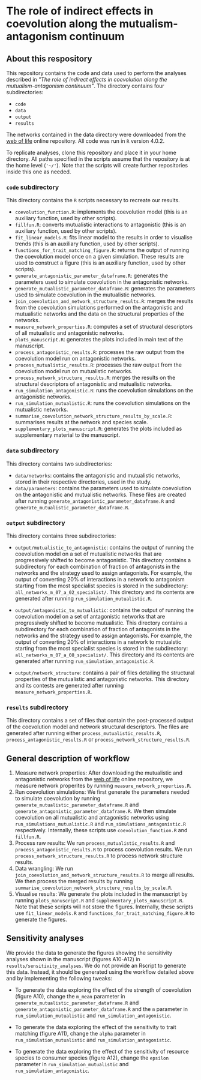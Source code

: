 # The role of indirect effects in coevolution along the mutualism-antagonism continuum

## About this respository

This repository contains the code and data used to perform the analyses described in *"The role of indirect effects in coevolution along the mutualism-antagonism continuum"*. The directory contains four subdirectories:

-   `code`
-   `data`
-   `output`
-   `results`

The networks contained in the data directory were downloaded from the [web of life](http://www.web-of-life.es/) online repository. All code was run in `R` version 4.0.2.

To replicate analyses, clone this repository and place it in your home directory. All paths specified in the scripts assume that the repository is at the home level (`'~/'`). Note that the scripts will create further repositories inside this one as needed.

### `code` subdirectory

This directory contains the `R` scripts necessary to recreate our results.

-   `coevolution_function.R`: implements the coevolution model (this is an auxiliary function, used by other scripts).
-   `fillfun.R`: converts mutualistic interactions to antagonistic (this is an auxiliary function, used by other scripts).
-   `fit_linear_models.R`: fits linear model to the results in order to visualise trends (this is an auxiliary function, used by other scripts).
-   `functions_for_trait_matching_figure.R`: returns the output of running the coevolution model once on a given simulation. These results are used to construct a figure (this is an auxiliary function, used by other scripts).
-   `generate_antagonistic_parameter_dataframe.R`: generates the parameters used to simulate coevolution in the antagonistic networks.
-   `generate_mutualistic_parameter_dataframe.R`: generates the parameters used to simulate coevolution in the mutualistic networks.
-   `join_coevolution_and_network_structure_results.R`: merges the results from the coevolution simulations performed on the antagonistic and mutualistic networks and the data on the structural properties of the networks.
-   `measure_network_properties.R`: computes a set of structural descriptors of all mutualistic and antagonistic networks.
-   `plots_manuscript.R`: generates the plots included in main text of the manuscript.
-   `process_antagonistic_results.R`: processes the raw output from the coevolution model run on antagonistic networks.
-   `process_mutualistic_results.R`: processes the raw output from the coevolution model run on mutualistic networks.
-   `process_network_structure_results.R`: merges the results on the structural descriptors of antagonistic and mutualistic networks.
-   `run_simulation_antagonistic.R`: runs the coevolution simulations on the antagonistic networks.
-   `run_simulation_mutualistic.R`: runs the coevolution simulations on the mutualistic networks.
-   `summarise_coevolution_network_structure_results_by_scale.R`: summarises results at the network and species scale.
-   `supplementary_plots_manuscript.R`: generates the plots included as supplementary material to the manuscript.

### `data` subdirectory

This directory contains two subdirectories:

-   `data/networks`: contains the antagonistic and mutualistic networks, stored in their respective directories, used in the study.
-   `data/parameters`: contains the parameters used to simulate coevolution on the antagonistic and mutualistic networks. These files are created after running `generate_antagonistic_parameter_dataframe.R` and `generate_mutualistic_parameter_dataframe.R`.

### `output` subdirectory

This directory contains three subdirectories:

-   `output/mutualistic_to_antagonistic`: contains the output of running the coevolution model on a set of mutualistic networks that are progressively shifted to become antagonistic. This directory contains a subdirectory for each combination of fraction of antagonists in the networks and the strategy used to assign antagonists. For example, the output of converting 20% of interactions in a network to antagonism starting from the most specialist species is stored in the subdirectory: `all_networks_m_07_a_02_specialist/`. This directory and its contents are generated after running `run_simulation_mutualistic.R`.

-   `output/antagonistic_to_mutualistic`: contains the output of running the coevolution model on a set of antagonistic networks that are progressively shifted to become mutualistic. This directory contains a subdirectory for each combination of fraction of antagonists in the networks and the strategy used to assign antagonists. For example, the output of converting 20% of interactions in a network to mutualstic starting from the most specialist species is stored in the subdirectory: `all_networks_m_07_a_08_specialist/`. This directory and its contents are generated after running `run_simulation_antagonistic.R`.

-   `output/network_structure`: contains a pair of files detailing the structural properties of the mutualistic and antagonistic networks. This directory and its contests are generated after running `measure_network_properties.R`.

### `results` subdirectory

This directory contains a set of files that contain the post-processed output of the coevolution model and network structural descriptors. The files are generated after running either `process_mutualistic_results.R`, `process_antagonistic_results.R` or `process_network_structure_results.R`.

## General description of workflow

1.  Measure network properties: After downloading the mutualistic and antagonistic networks from the [web of life](http://www.web-of-life.es/) online repository, we measure network properites by running `measure_network_properties.R`.
2.  Run coevolution simulations: We first generate the parameters needed to simulate coevolution by running `generate_mutualistic_parameter_dataframe.R` and `generate_antagonistic_parameter_dataframe.R`. We then simulate coevolution on all mutualistic and antagonistic networks using `run_simulations_mutualistic.R` and `run_simulations_antagonistic.R` respectively. Internally, these scripts use `coevolution_function.R` and `fillfun.R`.
3.  Process raw results: We run `process_mutualistic_results.R` and `process_antagonistic_results.R` to process coevolution results. We run `process_network_structure_results.R` to process network structure results.
4.  Data wrangling: We run `join_coevolution_and_network_structure_results.R` to merge all results. We then process the merged results by running `summarise_coevolution_network_structure_results_by_scale.R`.
5.  Visualise results: We generate the plots included in the manuscript by running `plots_manuscript.R` and `supplementary_plots_manuscript.R`. Note that these scripts will not store the figures. Internally, these scripts use `fit_linear_models.R` and `functions_for_trait_matching_figure.R` to generate the figures.

## Sensitivity analyses

We provide the data to generate the figures showing the sensitivity analyses shown in the manuscript (figures A10-A12) in `results/sensitivity_analyses`. We do not provide an Rscript to generate this data. Instead, it should be generated using the workflow detailed above and by implementing the following tweaks:

-   To generate the data exploring the effect of the strength of coevolution (figure A10), change the `m_mean` parameter in `generate_mutualistic_parameter_dataframe.R` and `generate_antagonistic_parameter_dataframe.R` and the `m` parameter in `run_simulation_mutualistic` and `run_simulation_antagonistic`.

-   To generate the data exploring the effect of the sensitivity to trait matching (figure A11), change the `alpha` parameter in `run_simulation_mutualistic` and `run_simulation_antagonistic`.

-   To generate the data exploring the effect of the sensitivity of resource species to consumer species (figure A12), change the `epsilon` parameter in `run_simulation_mutualistic` and `run_simulation_antagonistic`.
